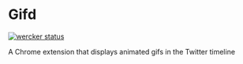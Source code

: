# Gifd

[![wercker status](https://app.wercker.com/status/ec7d972b2d7791ab957e9744cff35246 "wercker status")](https://app.wercker.com/project/bykey/ec7d972b2d7791ab957e9744cff35246)

A Chrome extension that displays animated gifs in the Twitter timeline
